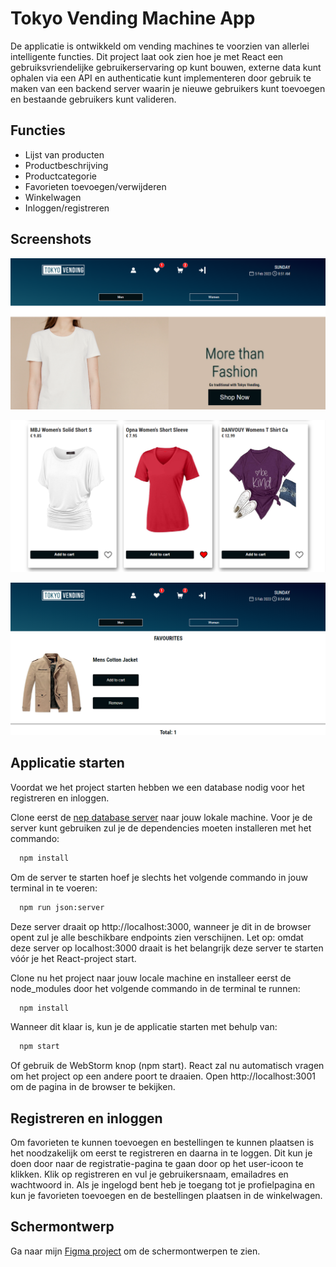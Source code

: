# Tokyo Vending Machine App

De applicatie is ontwikkeld om vending machines te voorzien van allerlei intelligente functies. Dit project laat ook zien hoe je met React een gebruiksvriendelijke gebruikerservaring op kunt bouwen, externe data kunt ophalen via een API en authenticatie kunt implementeren door gebruik te maken van een backend server waarin je nieuwe gebruikers kunt toevoegen en bestaande gebruikers kunt valideren.

## Functies

- Lijst van producten
- Productbeschrijving
- Productcategorie
- Favorieten toevoegen/verwijderen
- Winkelwagen
- Inloggen/registreren

## Screenshots

![My Image](src/assets/screenshot-home.png)

![My Image](src/assets/screenshot-product.png)

![My Image](src/assets/screenshot-favo.png)

## Applicatie starten

Voordat we het project starten hebben we een database nodig voor het registreren en inloggen.

Clone eerst de [nep database server](https://github.com/hogeschoolnovi/frontend-fake-server) naar jouw lokale machine. Voor je de server kunt gebruiken zul je de dependencies moeten installeren met het commando:
```bash
  npm install 
```
Om de server te starten hoef je slechts het volgende commando in jouw terminal in te voeren:
```bash
  npm run json:server
```
Deze server draait op http://localhost:3000, wanneer je dit in de browser opent zul je alle beschikbare endpoints zien verschijnen. Let op: omdat deze server op localhost:3000 draait is het belangrijk deze server te starten vóór je het React-project start.

Clone nu het project naar jouw locale machine en installeer eerst de node_modules door het volgende commando in de terminal te runnen:
```bash
  npm install 
```
Wanneer dit klaar is, kun je de applicatie starten met behulp van:
```bash
  npm start
```
Of gebruik de WebStorm knop (npm start). React zal nu automatisch vragen om het project op een andere poort te draaien. Open http://localhost:3001 om de pagina in de browser te bekijken.

## Registreren en inloggen
Om favorieten te kunnen toevoegen en bestellingen te kunnen plaatsen is het noodzakelijk om eerst te registreren en daarna in te loggen. Dit kun je doen door naar de registratie-pagina te gaan door  op het user-icoon te klikken. Klik op registreren en vul je gebruikersnaam, emailadres en wachtwoord in. Als je ingelogd bent heb je toegang tot je profielpagina en kun je favorieten toevoegen en de bestellingen plaatsen in de winkelwagen.  

## Schermontwerp

Ga naar mijn [Figma project](https://www.figma.com/file/QEuYNoFuw7LG67Jc0o6D9H/%F0%9F%97%BC-Tokyo-Vending?node-id=18%3A8&t=hdoM5KmHz54PmMEO-1) om de schermontwerpen te zien.
